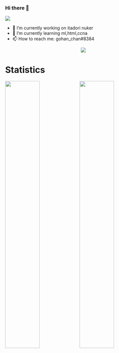 ### Hi there 👋

![](https://komarev.com/ghpvc/?username=gohan-chan69)
- 🔭 I’m currently working on itadori nuker
- 🌱 I’m currently learning ml,html,ccna
- 📫 How to reach me: gohan_chan#8384

<p align="center">
  <a href="https://github.com/gohan-chan69">
    <img src="https://cdn.discordapp.com/attachments/809100720031793213/917397852005752862/gojo.png"/>
     </a>
  </p>
  
  
# Statistics
<img align="left" width="47%" src="https://github-readme-stats.vercel.app/api?usernamegohan-chan69&show_icons=true&theme=dark" />
<img align="left" width="47%" src="https://github-readme-stats.vercel.app/api/top-langs/?username=gohan-chan69&theme=dark" />
<!--







